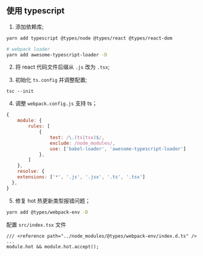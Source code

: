 ## 使用 typescript

1. 添加依赖库;
```bash
yarn add typescript @types/node @types/react @types/react-dom

# webpack loader
yarn add awesome-typescript-loader -D
```

2. 将 react 代码文件后缀从 `.js` 改为 `.tsx`;

3. 初始化 `ts.config` 并调整配置;
```
tsc --init
```

4. 调整 `webpack.config.js` 支持 ts；
```js
{
	module: {
		rules: [
			{
				test: /\.(ts|tsx)$/,
				exclude: /node_modules/,
				use: ['babel-loader', 'awesome-typescript-loader']
			},
		]
	},
	resolve: {
    extensions: ['*', '.js', '.jsx', '.ts', '.tsx']
  },
}
```

5. 修复 hot 热更新类型报错问题；
```bash
yarn add @types/webpack-env -D
```
配置 `src/index.tsx` 文件
```tsx
/// <reference path="../node_modules/@types/webpack-env/index.d.ts" />
...
module.hot && module.hot.accept();
```
